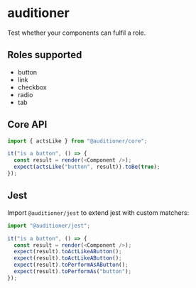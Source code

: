 # auditioner

Test whether your components can fulfil a role.

## Roles supported

- button
- link
- checkbox
- radio
- tab

## Core API

```ts
import { actsLike } from "@auditioner/core";

it("is a button", () => {
  const result = render(<Component />);
  expect(actsLike("button", result)).toBe(true);
});
```

## Jest

Import `@auditioner/jest` to extend jest with custom matchers:

```ts
import "@auditioner/jest";

it("is a button", () => {
  const result = render(<Component />);
  expect(result).toActLikeAButton();
  expect(result).toActLikeAButton();
  expect(result).toPerformAsAButton();
  expect(result).toPerformAs("button");
});
```

